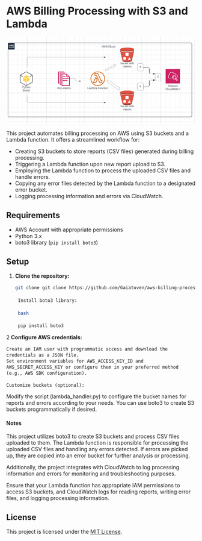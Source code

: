 # AWS Billing Processing with S3 and Lambda

![AWS Billing Processing](img/screenshot.png)


This project automates billing processing on AWS using S3 buckets and a Lambda function. It offers a streamlined workflow for:

- Creating S3 buckets to store reports (CSV files) generated during billing processing.
- Triggering a Lambda function upon new report upload to S3.
- Employing the Lambda function to process the uploaded CSV files and handle errors.
- Copying any error files detected by the Lambda function to a designated error bucket.
- Logging processing information and errors via CloudWatch.

## Requirements

- AWS Account with appropriate permissions
- Python 3.x
- boto3 library (`pip install boto3`)

## Setup

1. **Clone the repository:**

   ```bash
   git clone git clone https://github.com/Gaiatuven/aws-billing-processing.git

    Install boto3 library:

    bash

    pip install boto3

2   **Configure AWS credentials:**

    Create an IAM user with programmatic access and download the credentials as a JSON file.
    Set environment variables for AWS_ACCESS_KEY_ID and AWS_SECRET_ACCESS_KEY or configure them in your preferred method (e.g., AWS SDK configuration).

    Customize buckets (optional):

Modify the script (lambda_handler.py) to configure the bucket names for reports and errors according to your needs. You can use boto3 to create S3 buckets programmatically if desired.

#### Notes

This project utilizes boto3 to create S3 buckets and process CSV files uploaded to them. The Lambda function is responsible for processing the uploaded CSV files and handling any errors detected. If errors are picked up, they are copied into an error bucket for further analysis or processing.

Additionally, the project integrates with CloudWatch to log processing information and errors for monitoring and troubleshooting purposes.

Ensure that your Lambda function has appropriate IAM permissions to access S3 buckets, and CloudWatch logs for reading reports, writing error files, and logging processing information.

## License

This project is licensed under the [MIT License](LICENSE).

